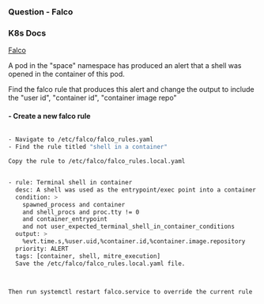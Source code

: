 ### Question - Falco

### K8s Docs

[Falco](https://falco.org/docs/)

A pod in the "space" namespace has produced an alert that a shell was opened in the container of this pod.

Find the falco rule that produces this alert and change the output to include the "user id", "container id", "container image repo"

#### - Create a new falco rule

```sh

- Navigate to /etc/falco/falco_rules.yaml
- Find the rule titled "shell in a container"

Copy the rule to /etc/falco/falco_rules.local.yaml

```

```sh

- rule: Terminal shell in container
  desc: A shell was used as the entrypoint/exec point into a container with an attached terminal.
  condition: >
    spawned_process and container
    and shell_procs and proc.tty != 0
    and container_entrypoint
    and not user_expected_terminal_shell_in_container_conditions
  output: >
    %evt.time.s,%user.uid,%container.id,%container.image.repository
  priority: ALERT
  tags: [container, shell, mitre_execution]
  Save the /etc/falco/falco_rules.local.yaml file.
  
```

```sh

Then run systemctl restart falco.service to override the current rule

```
